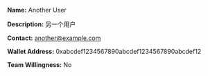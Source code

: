 **Name:**
Another User

**Description:**
另一个用户

**Contact:**
another@example.com

**Wallet Address:**
0xabcdef1234567890abcdef1234567890abcdef12

**Team Willingness:**
No